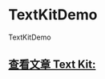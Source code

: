 # TextKitDemo
TextKitDemo
## [查看文章 Text Kit:](http://grayluo.github.io/WeiFocusIo/richtext/2015/11/27/textkit/)


